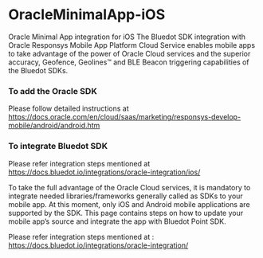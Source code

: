 # OracleMinimalApp-iOS
Oracle Minimal App integration for iOS
The Bluedot SDK integration with Oracle Responsys Mobile App Platform Cloud Service enables mobile apps to take advantage of the power of Oracle Cloud services and the superior accuracy, Geofence, Geolines™ and BLE Beacon triggering capabilities of the Bluedot SDKs.
### To add the Oracle SDK
Please follow detailed instructions at https://docs.oracle.com/en/cloud/saas/marketing/responsys-develop-mobile/android/android.htm
### To integrate Bluedot SDK
Please refer integration steps mentioned at https://docs.bluedot.io/integrations/oracle-integration/ios/

To take the full advantage of the Oracle Cloud services, it is mandatory to integrate needed libraries/frameworks generally called as SDKs to your mobile app.
At this moment, only iOS and Android mobile applications are supported by the SDK.
This page contains steps on how to update your mobile app’s source and integrate the app with Bluedot Point SDK.

Please refer integration steps mentioned at : https://docs.bluedot.io/integrations/oracle-integration/
